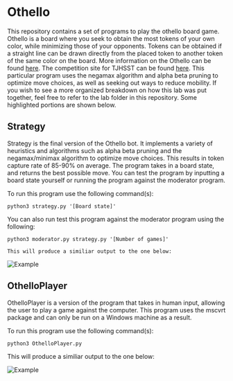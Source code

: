 # Othello

This repository contains a set of programs to play the othello board game.  Othello is a board where you seek to obtain the most tokens of your own color, while minimizing those of your opponents.  Tokens can be obtained if a straight line can be drawn directly from the placed token to another token of the same color on the board.  More information on the Othello can be found [here](https://en.wikipedia.org/wiki/Reversi).  The competition site for TJHSST can be found [here](https://othello.tjhsst.edu/play).  This particular program uses the negamax algorithm and alpha beta pruning to optimize move choices, as well as seeking out ways to reduce mobility.  If you wish to see a more organized breakdown on how this lab was put together, feel free to refer to the lab folder in this repository.  Some highlighted portions are shown below.  

## Strategy

  Strategy is the final version of the Othello bot.  It implements a variety of heuristics and algorithms such as alpha beta pruning and the negamax/minimax algorithm to optimize move choices.  This results in token capture rate of 85-90% on average.  The program takes in a board state, and returns the best possible move.  You can test the program by inputting a board state yourself or running the program against the moderator program.  

  To run this program use the following command(s):
  
    python3 strategy.py '[Board state]'

  You can also run test this program against the moderator program using the following:
    
    python3 moderator.py strategy.py '[Number of games]'

    This will produce a similiar output to the one below:
    
  ![Example](https://raw.githubusercontent.com/zac-ng/Artificial_Intelligence/main/Othello/example.gif)	


## OthelloPlayer

  OthelloPlayer is a version of the program that takes in human input, allowing the user to play a game against the computer.  This program uses the mscvrt package and can only be run on a Windows machine as a   result.

  To run this program use the following command(s):

    python3 OthelloPlayer.py

  This will produce a similiar output to the one below:
    
  ![Example](https://raw.githubusercontent.com/zac-ng/Artificial_Intelligence/main/Othello/Labs/player.gif)	
